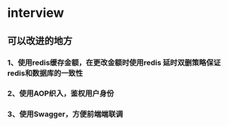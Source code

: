 # interview
## 可以改进的地方
### 1、使用redis缓存金额，在更改金额时使用redis 延时双删策略保证redis和数据库的一致性
### 2、使用AOP织入，鉴权用户身份
### 3、使用Swagger，方便前端端联调

